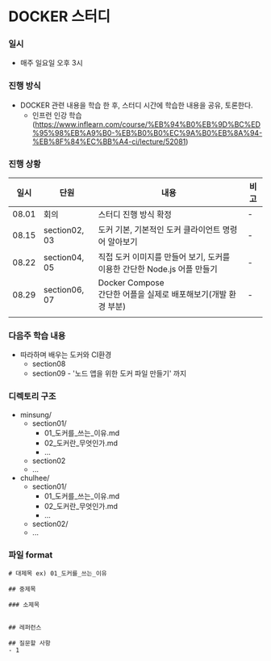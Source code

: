 # DOCKER 스터디

### 일시

* 매주 일요일 오후 3시



### 진행 방식

* DOCKER 관련 내용을 학습 한 후, 스터디 시간에 학습한 내용을 공유, 토론한다.
  * 인프런 인강 학습 (https://www.inflearn.com/course/%EB%94%B0%EB%9D%BC%ED%95%98%EB%A9%B0-%EB%B0%B0%EC%9A%B0%EB%8A%94-%EB%8F%84%EC%BB%A4-ci/lecture/52081)



### 진행 상황

| 일시  | 단원          | 내용                                                         | 비고 |
| ----- | ------------- | ------------------------------------------------------------ | ---- |
| 08.01 | 회의          | 스터디 진행 방식 확정                                        | -    |
| 08.15 | section02, 03 | 도커 기본, 기본적인 도커 클라이언트 명령어 알아보기          | -    |
| 08.22 | section04, 05 | 직접 도커 이미지를 만들어 보기, 도커를 이용한 간단한 Node.js 어플 만들기 | -    |
| 08.29 | section06, 07 | Docker Compose<br>간단한 어플을 실제로 배포해보기(개발 환경 부분) | -    |
|       |               |                                                              |      |



### 다음주 학습 내용

* 따라하며 배우는 도커와 CI환경
  * section08
  * section09 - '노드 앱을 위한 도커 파일 만들기' 까지



### 디렉토리 구조

* minsung/
  * section01/
    * 01\_도커를\_쓰는\_이유.md
    * 02\_도커란\_무엇인가.md
    * \...
  * section02
  * \...
* chulhee/
  * section01/
    * 01\_도커를\_쓰는\_이유.md
    * 02\_도커란\_무엇인가.md
    * \...
  * section02/
  * ...



### 파일 format

```
# 대제목 ex) 01_도커를_쓰는_이유

## 중제목 

### 소제목 


## 레퍼런스

## 질문할 사항
- 1

```

